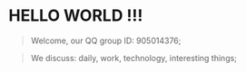 # HELLO WORLD !!!

> Welcome, our QQ group ID: 905014376;  
  
> We discuss: daily, work, technology, interesting things;  
